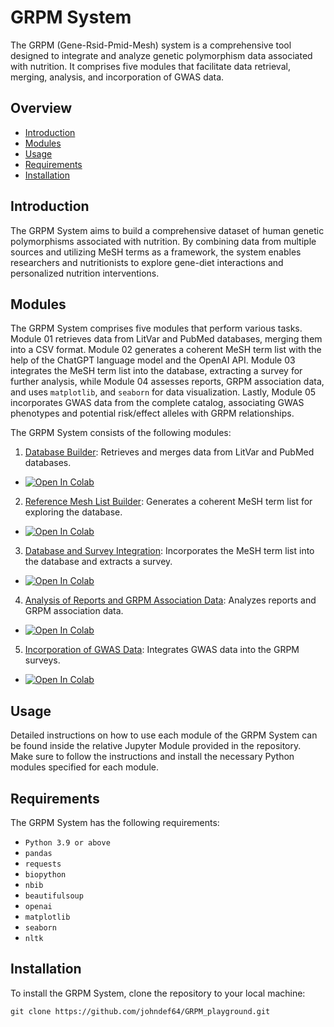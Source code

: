 # GRPM System

The GRPM (Gene-Rsid-Pmid-Mesh) system is a comprehensive tool designed to integrate and analyze genetic polymorphism data associated with nutrition. It comprises five modules that facilitate data retrieval, merging, analysis, and incorporation of GWAS data.

## Overview

- [Introduction](#introduction)
- [Modules](#modules)
- [Usage](#usage)
- [Requirements](#requirements)
- [Installation](#installation)

## Introduction

The GRPM System aims to build a comprehensive dataset of human genetic polymorphisms associated with nutrition. By combining data from multiple sources and utilizing MeSH terms as a framework, the system enables researchers and nutritionists to explore gene-diet interactions and personalized nutrition interventions.


## Modules

The GRPM System comprises five modules that perform various tasks. Module 01 retrieves data from LitVar and PubMed databases, merging them into a CSV format. Module 02 generates a coherent MeSH term list with the help of the ChatGPT language model and the OpenAI API. Module 03 integrates the MeSH term list into the database, extracting a survey for further analysis, while Module 04 assesses reports, GRPM association data, and uses `matplotlib`, and `seaborn` for data visualization. Lastly, Module 05 incorporates GWAS data from the complete catalog, associating GWAS phenotypes and potential risk/effect alleles with GRPM relationships.

The GRPM System consists of the following modules:

1. [Database Builder](https://github.com/johndef64/GRPM_playground/blob/main/GRPM_01_database_builder.ipynb): Retrieves and merges data from LitVar and PubMed databases.
-  [![Open In Colab](https://colab.research.google.com/assets/colab-badge.svg)](https://colab.research.google.com/github/johndef64/GRPM_playground/blob/main/GRPM_01_database_builder.ipynb)
2. [Reference Mesh List Builder](https://github.com/johndef64/GRPM_playground/blob/main/GRPM_02_ref-mesh_builder.ipynb): Generates a coherent MeSH term list for exploring the database.
-   [![Open In Colab](https://colab.research.google.com/assets/colab-badge.svg)](https://colab.research.google.com/github/johndef64/GRPM_playground/blob/main/GRPM_02_ref-mesh_builder.ipynb)
3. [Database and Survey Integration](https://github.com/johndef64/GRPM_playground/blob/main/GRPM_03_database_survey.ipynb): Incorporates the MeSH term list into the database and extracts a survey.
-   [![Open In Colab](https://colab.research.google.com/assets/colab-badge.svg)](https://colab.research.google.com/github/johndef64/GRPM_playground/blob/main/GRPM_03_database_survey.ipynb)
4. [Analysis of Reports and GRPM Association Data](https://github.com/johndef64/GRPM_playground/blob/main/GRPM_04_data-analyzer.ipynb): Analyzes reports and GRPM association data.
-  [![Open In Colab](https://colab.research.google.com/assets/colab-badge.svg)](https://colab.research.google.com/github/johndef64/GRPM_playground/blob/main/GRPM_04_data-analyzer.ipynb)
5. [Incorporation of GWAS Data](https://github.com/johndef64/GRPM_playground/blob/main/GRPM_05_gwas_data_analyzer.ipynb): Integrates GWAS data into the GRPM surveys.
-   [![Open In Colab](https://colab.research.google.com/assets/colab-badge.svg)](https://colab.research.google.com/github/johndef64/GRPM_playground/blob/main/GRPM_05_gwas_data_analyzer.ipynb)

## Usage

Detailed instructions on how to use each module of the GRPM System can be found inside the relative Jupyter Module provided in the repository. Make sure to follow the instructions and install the necessary Python modules specified for each module.

## Requirements

The GRPM System has the following requirements:

- `Python 3.9 or above`
- `pandas`
- `requests`
- `biopython`
- `nbib`
- `beautifulsoup`
- `openai`
- `matplotlib`
- `seaborn`
- `nltk`


## Installation

To install the GRPM System, clone the repository to your local machine:

```
git clone https://github.com/johndef64/GRPM_playground.git
```


